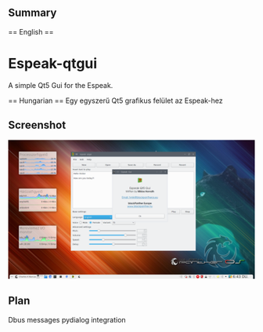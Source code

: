 Summary
---------
== English ==
# Espeak-qtgui
A simple Qt5 Gui for the Espeak. 

== Hungarian ==
Egy egyszerű Qt5 grafikus felület az Espeak-hez


Screenshot
----------
![rpmanager](https://raw.githubusercontent.com/blackPantherOS/espeak-qtgui/master/img/screenshot.png)


Plan
----------
Dbus messages 
pydialog integration